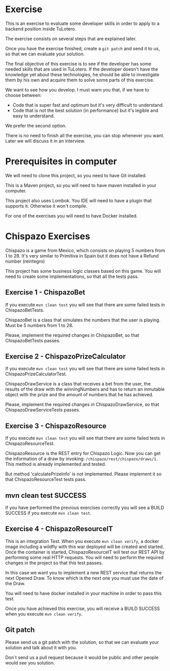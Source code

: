 # Exercise

This is an exercise to evaluate some developer skills in order to apply to a backend position inside TuLotero.
 
The exercise consists on several steps that are explained later.
    
Once you have the exercise finished, create a `git patch` and send it to us, so that we can evaluate your solution.

The final objective of this exercise is to see if the developer has some needed skills that are used in TuLotero.
If the developer doesn't have the knowledge yet about these technologies, he should be able to investigate them
by his own and acquire them to solve some parts of this exercise.

We want to see how you develop. I must warn you that, if we have to choose between:

- Code that is super fast and optimum but it's very difficult to understand.
- Code that is not the best solution (in performance) but it's legible and easy to understand.
 
We prefer the second option.

There is no need to finish all the exercise, you can stop whenever you want. Later we will discuss it in an interview.

# Prerequisites in computer

We will need to clone this project, so you need to have Git installed.

This is a Maven project, so you will need to have maven installed in your computer.

This project also uses Lombok. You IDE will need to have a plugin that supports it. Otherwise it won't compile.

For one of the exercises you will need to have Docker installed.

# Chispazo Exercises

Chispazo is a game from Mexico, which consists on playing 5 numbers from 1 to 28. It's very similar to Primitiva in Spain
 but it does not have a Refund number (reintegro)

This project has some business logic classes based on this game. You will need to create some implementations, so that 
all the tests pass.

## Exercise 1 - ChispazoBet

If you execute `mvn clean test` you will see that there are some failed tests in ChispazoBetTests.

ChispazoBet is a class that simulates the numbers that the user is playing. Must be 5 numbers from 1 to 28.

Please, implement the required changes in ChispazoBet, so that ChispazoBetTests passes.

## Exercise 2 - ChispazoPrizeCalculator

If you execute `mvn clean test` you will see that there are some failed tests in ChispazoPrizeCalculatorTest.

ChispazoDrawService is a class that receives a bet from the user, the results of the draw with the winningNumbers
and has to return an inmutable object with the prize and the amount of numbers that he has achieved.

Please, implement the required changes in ChispazoDrawService, so that ChispazoDrawServiceTests passes. 

## Exercise 3 - ChispazoResource

If you execute `mvn clean test` you will see that there are some failed tests in ChispazoResourceTest.

ChispazoResource is the REST entry for Chispazo Logic. Now you can get the information of a draw by invoking: 
`/chispazo/rest/chispazo/draws/1`. This method is already implemented and tested.

But method 'calculatePrizeInfo' is not implemented. Please implement it so that ChispazoResourceTest tests pass.

## mvn clean test SUCCESS

If you have performed the previous exercises correctly you will see a BUILD SUCCESS if you execute `mvn clean test`.

## Exercise 4 - ChispazoResourceIT

This is an integration Test. When you execute `mvn clean verify`, a docker image including a wildfly with this war
deployed will be created and started. Once the container is started, ChispazoResourceIT will test our REST API by
performing some real HTTP requests. You will need to perform the required changes in the project so that this test
passes.

In this case we want you to implement a new REST service that returns the next Opened Draw. To know which is the next
one you must use the date of the Draw.

You will need to have docker installed in your machine in order to pass this test.

Once you have achieved this exercise, you will receive a BUILD SUCCESS when you execute `mvn clean verify`.

## Git patch

Please send us a git patch with the solution, so that we can evaluate your solution and talk about it with you.

Don´t send us a pull request because it would be public and other people would see you solution.

